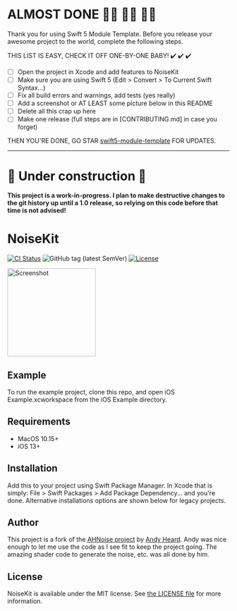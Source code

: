 # ALMOST DONE :walking_woman: :running_woman: :biking_woman:

Thank you for using Swift 5 Module Template. Before you release your awesome project to the world, complete the following steps.

THIS LIST IS EASY, CHECK IT OFF ONE-BY-ONE BABY! ✔️ ✔️ ✔️

 - [ ] Open the project in Xcode and add features to NoiseKit
 - [ ] Make sure you are using Swift 5 (Edit > Convert > To Current Swift Syntax…)
 - [ ] Fix all build errors and warnings, add tests (yes really)
 - [ ] Add a screenshot or AT LEAST some picture below in this README
 - [ ] Delete all this crap up here
 - [ ] Make one release (full steps are in [CONTRIBUTING.md] in case you forget)

THEN YOU'RE DONE, GO STAR [swift5-module-template](https://github.com/fulldecent/swift5-module-template) FOR UPDATES.

----

# 🚧 Under construction 🚧
**This project is a work-in-progress. I plan to make destructive changes to the git history up until a 1.0 release, so relying on this code before that time is not advised!**

# NoiseKit

[![CI Status](http://img.shields.io/travis/rudedogg/NoiseKit.svg?style=flat)](https://travis-ci.org/rudedogg/NoiseKit)
![GitHub tag (latest SemVer)](https://img.shields.io/github/v/tag/rudedogg/NoiseKit)
[![License](https://img.shields.io/github/license/rudedogg/NoiseKit)](LICENSE)

<a href="https://placehold.it/400?text=Screen+shot"><img width=200 height=200 src="https://placehold.it/400?text=Screen+shot" alt="Screenshot" /></a>


## Example

To run the example project, clone this repo, and open iOS Example.xcworkspace from the iOS Example directory.


## Requirements

- MacOS 10.15+
- iOS 13+

## Installation

Add this to your project using Swift Package Manager. In Xcode that is simply: File > Swift Packages > Add Package Dependency... and you're done. Alternative installations options are shown below for legacy projects.

## Author

This project is a fork of the [AHNoise project](https://github.com/AndyHeardApps/AHNoise) by [Andy Heard](https://github.com/AndyHeardApps). Andy was nice enough to let me use the code as I see fit to keep the project going. The amazing shader code to generate the noise, etc. was all done by him.


## License

NoiseKit is available under the MIT license. See [the LICENSE file](LICENSE) for more information.
